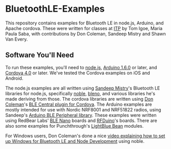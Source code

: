# BluetoothLE-Examples

This repository contains examples for Bluetooth LE in node.js, Arduino, and Apache cordova. These were written for classes at [ITP](http://itp.nyu.edu) by Tom Igoe, Maria Paula Saba, with contributions by Don Coleman, Sandeep Mistry and Shawn Van Every.

## Software You'll Need

To run these examples, you'll need to [node.js](http://www.nodejs.org), [Arduino 1.6.0](http://arduino.cc/en/Main/Software) or later, and [Cordova 4.0](https://cordova.apache.org/) or later. We've tested the Cordova examples on iOS and Android.

The node.js examples are all written using [Sandeep Mistry](https://github.com/sandeepmistry)'s Bluetooth LE libraries for node.js, specifically [noble](https://github.com/sandeepmistry/noble), [bleno](https://github.com/sandeepmistry/bleno), and various libraries he's made deriving from those. The cordova libraries are written using [Don Coleman](https://github.com/don)'s [BLE Central plugin for Cordova](https://github.com/don/cordova-plugin-ble-central). The Arduino examples are mostly intended for use with Nordic NRF8001 and NRF51822 radios, using Sandeep's [Arduino BLE Peripheral library](https://github.com/sandeepmistry/arduino-BLEPeripheral). These examples were written using RedBear Labs' [BLE Nano](http://redbearlab.com/blenano/) boards and [RFDuino](http://www.rfduino.com/)'s boards. There are also some examples for Punchthrough's [LightBlue Bean](https://punchthrough.com/bean/) modules.

For Windows users, Don Coleman's done a nice [video explaining how to set up Windows for Bluetooth LE and Node Development](https://www.youtube.com/watch?v=mL9B8wuEdms) using noble. 

